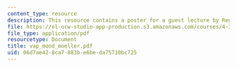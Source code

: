```yaml
---
content_type: resource
description: This resource contains a poster for a guest lecture by Regina Maria Moeller.
file: https://ol-ocw-studio-app-production.s3.amazonaws.com/courses/4-303-the-production-of-space-art-architecture-and-urbanism-in-dialogue-fall-2006/06d7ae428ca7883be6beda75710bc725_vap_mond_moeller.pdf
file_type: application/pdf
resourcetype: Document
title: vap_mond_moeller.pdf
uid: 06d7ae42-8ca7-883b-e6be-da75710bc725
---
```

